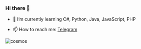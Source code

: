 ### Hi there 👋

- 🌱 I’m currently learning C#, Python, Java, JavaScript, PHP

- 📫 How to reach me: [Telegram](https://t.me/NanaOz "Telegram")
<image src="https://png.pngtree.com/thumb_back/fh260/background/20190221/ourmid/pngtree-end-of-year-sprint-black-gold-simple-image_17710.jpg" alt="cosmos">
<!--
**NanaOz/NanaOz** is a ✨ _special_ ✨ repository because its `README.md` (this file) appears on your GitHub profile.

Here are some ideas to get you started:

- 🔭 I’m currently working on ...
- 🌱 I’m currently learning ...
- 👯 I’m looking to collaborate on ...
- 🤔 I’m looking for help with ...
- 💬 Ask me about ...
- 📫 How to reach me: ...
- 😄 Pronouns: ...
- ⚡ Fun fact: ...

<image src="https://i.pinimg.com/originals/e3/fc/c2/e3fcc20cb1dd4182d2f2355a66de3593.jpg" alt="cosmos">
-->
